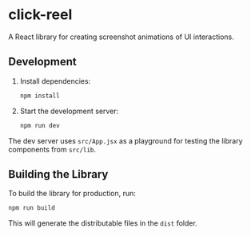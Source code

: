 # click-reel

A React library for creating screenshot animations of UI interactions.

## Development

1.  Install dependencies:
    ```bash
    npm install
    ```
2.  Start the development server:
    ```bash
    npm run dev
    ```

The dev server uses `src/App.jsx` as a playground for testing the library components from `src/lib`.

## Building the Library

To build the library for production, run:

```bash
npm run build
```

This will generate the distributable files in the `dist` folder.
